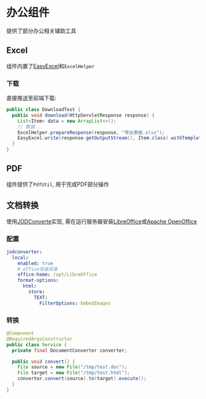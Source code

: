 # 办公组件

提供了部分办公相关辅助工具

## Excel

组件内置了[EasyExcel](https://github.com/alibaba/easyexcel)和`ExcelHelper`

### 下载

直接推送至前端下载:

```java
public class DownloadTest {
  public void download(HttpServletResponse response) {
    List<Item> data = new ArrayList<>();
    // 数据...
    ExcelHelper.prepareResponse(response, "导出表格.xlsx");
    EasyExcel.write(response.getOutputStream(), Item.class).withTemplate(templateName).sheet().doFill(data);
  }
}
```

## PDF

组件提供了`PdfUtil`, 用于完成PDF部分操作

## 文档转换

使用[JODConverte](https://github.com/sbraconnier/jodconverter)实现, 需在运行服务器安装[LibreOffice](https://zh-cn.libreoffice.org/)或[Apache OpenOffice](https://www.openoffice.org/zh-cn/)

### 配置

```yaml
jodconverter:
  local:
    enabled: true
    # office安装目录
    office-home: /opt/LibreOffice
    format-options:
      html:
        store:
          TEXT:
            FilterOptions: EmbedImages
```

### 转换

```java
@Component
@RequiredArgsConstructor
public class Service {
  private final DocumentConverter converter;

  public void convert() {
    File source = new File("/tmp/test.doc");
    File target = new File("/tmp/test.html");
    converter.convert(source).to(target).execute();
  }
}
```

